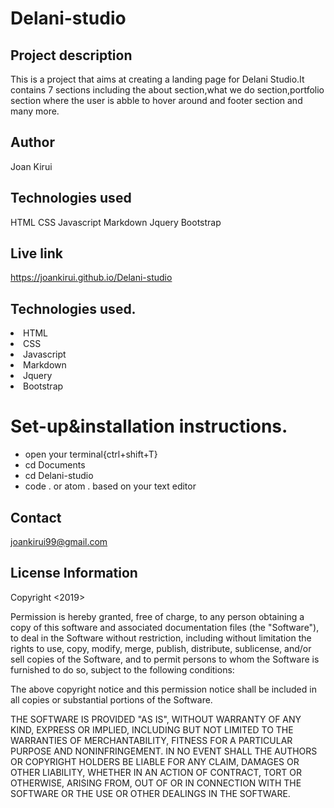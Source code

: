 # Delani-studio
## Project description
This is a project that aims at creating a landing page for Delani Studio.It contains 7 sections including the about section,what we do section,portfolio section where the user is abble to hover around and footer section and many more.

## Author
Joan Kirui
## Technologies used
HTML
CSS
Javascript
Markdown
Jquery
Bootstrap
## Live link
https://joankirui.github.io/Delani-studio
## Technologies used.
<li>HTML</li>
<li>CSS</li>
<li>Javascript</li>
<li>Markdown</li>
<li>Jquery</li>
<li>Bootstrap</li>

# Set-up&installation instructions.
* open your terminal{ctrl+shift+T}
* cd Documents
* cd Delani-studio
* code . or atom . based on your text editor

## Contact
joankirui99@gmail.com

## License Information
Copyright <2019> <Joan Kirui>

Permission is hereby granted, free of charge, to any person obtaining a copy of this software and associated documentation files (the "Software"), to deal in the Software without restriction, including without limitation the rights to use, copy, modify, merge, publish, distribute, sublicense, and/or sell copies of the Software, and to permit persons to whom the Software is furnished to do so, subject to the following conditions:

The above copyright notice and this permission notice shall be included in all copies or substantial portions of the Software.

THE SOFTWARE IS PROVIDED "AS IS", WITHOUT WARRANTY OF ANY KIND, EXPRESS OR IMPLIED, INCLUDING BUT NOT LIMITED TO THE WARRANTIES OF MERCHANTABILITY, FITNESS FOR A PARTICULAR PURPOSE AND NONINFRINGEMENT. IN NO EVENT SHALL THE AUTHORS OR COPYRIGHT HOLDERS BE LIABLE FOR ANY CLAIM, DAMAGES OR OTHER LIABILITY, WHETHER IN AN ACTION OF CONTRACT, TORT OR OTHERWISE, ARISING FROM, OUT OF OR IN CONNECTION WITH THE SOFTWARE OR THE USE OR OTHER DEALINGS IN THE SOFTWARE.



